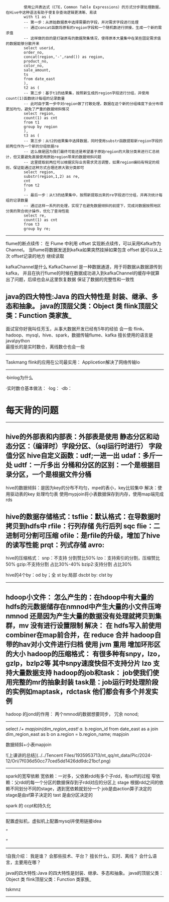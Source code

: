 
	 		使用公共表达式（CTE，Common Table Expressions）的方式分步骤处理数据，在Hive中这种语法有助于使复杂查询逻辑更清晰、易读
			with t1 as (
			-- 第一步：从原始数据表中选择需要的字段，并对需求字段进行处理
			-- 通过concat函数将原有的region字段和一个随机数进行拼接，生成一个新的需求值
			-- 这样做的目的是打破原有的数据聚集情况，使得原本大量集中在某些固定需求值的数据能够分散开来
			select userid,
			order_no,
			concat(region,'-',rand()) as region,
			product_no,
			color_no,
			sale_amount,
			ts
			from date_east
			),
			t2 as (
			-- 第二步：基于t1的结果集，按照新生成的region字段进行分组，并使用count(1)函数统计每组的记录数量
			-- 此时由于第一步中对region做了打散处理，数据在这个新的分组维度下会分布得更加均匀，避免了严重的数据倾斜情况
			select region,
			count(1) as cnt
			from t1
			group by region
			),
			t3 as (
			-- 第三步：从t2的结果集中选择数据，同时使用substr函数提取新region字段的前两位作为一个新的分组依据re
			-- 这么做是因为我们最终可能还是希望基于原始region的大致分类来进行汇总统计，但又要避免直接使用原始region带来的数据倾斜问题
			-- 这里提取前两位可以根据实际业务需求灵活调整，如果region编码有特定的规则，保证能通过这种方式合理还原大致分类即可
			select region,
			substr(region,1,2) as re,
			cnt
			from t2
			)
			-- 最后一步：从t3的结果集中，按照新提取出来的re字段进行分组，并再次统计每组的记录数量
			-- 通过这样一系列的处理，实现了在避免数据倾斜的前提下，完成对数据按照地区分类的聚合统计操作，优化了查询性能
			select re,
			count(1) as cnt
			from t3
			group by re;
---------------------------------------------------------------------------
flume的断点续传：
在 Flume 中利用 offset 实现断点续传，可以采用Kafka作为Channel。
当flume将数据发送到kafka如果突然挂掉如果包含 offset 就可以从上次 offset记录的地方 继续读取

kafkaChannel是什么
KafkaChannel 是一种数据通道，用于将数据从数据源传到kafka，
并且在执行flume的时候在数据成功进入到kafkaChannel的缓存中就算出了问题，后续也会从这里恢复数据
保证了数据的完整性和一致性

java的四大特性:Java 的四大特性是 封装、继承、多态和抽象。
java的顶层父类：Object 类
flink顶层父类：Function 类家族_
---------------------------------------------------------------------------

面试官你好我叫任芳玉，从事大数据开发已经有5年的经验
会一些 flink、hadoop、mysql，hive、spark，数据传输flume、kafka
擅长使用的语言是java\python\
最擅长的是实时数仓，离线数仓也会一些



































---------------------------------------------------------------------------
Taskmang
flink的应用在公司最实用：
Applicetion解决了网络传输lo



---------------------------------------------------------------------------



·binlog为什么

·实时数仓基本做法：
·log：
·db：
# **每天背的问题**
-----------------------------------------------------
hive的外部表和内部表：外部表是使用
静态分区和动态分区：（编译时）字段分区、（sql运行时进行）    字段值分区
hive自定义函数：udf;一进一出 udaf：多斤一处 udtf：一斤多出
分桶和分区的区别：一个是根据目录分区，一个是根据文件分桶
-----------------------------------------------------

hive的数据倾斜：是因为key的分布不均匀，mpe的表小，key比较集中
解决：使用驱动表的key 处理均匀表 使用mypjoin将小表数据保存到内存，使用map端完成rds

hive的数据存储格式：tsflie：默认格式：在导数据时拷贝到hdfs中
rfile：行列存储 先行后列
sqc flie：二进制可分割可压缩
ofile：是rfile的升级，增加了hive的读写性能
prqt：列式存储
avro:
-----------------------------------------------------
hive的压缩格式：
snp：不支持 分割赞比50%
lzo：支持索引的分割，压缩赞比50%
gzip:不支持分割 占比30%-40%
bzip2:支持分割   占比30%

hive的4个by：od by；全
st by:局部
dscbt by:
clst by

------------------------------------------------------------------------------

hdoop小文件：
怎么产生的：在hdoop中有大量的hdfs的元数据储存在nmnod中产生大量的小文件压垮nmnod
		      还是因为产生大量的数据没有处理就拷贝到集群，mv 没有进行设置限制
解决：		在 hdfs写入前使用combiner在map前合并，在 reduce 合并
			hadoop自带的hav对小文件进行归档
			使用 jvm 重用
			增加环形区的大小
hadoop的压缩格式：
有很多种有snpy，lzo，gzlp，bzlp2等
其中snpy速度快但不支持分片
lzo 支持大量数据支持
hadoop的job和task：
job使我们使用完整的mr的抽象封装
task是：job运行时处理阶段的实例如maptask，rdctask 他们都会有多个并发实例
---------------------------------------------------------------------------------
hadoop 的jond的作用：
两个nmnod的数据想要同步，
冗余
nonod;

---------------------------------------------------------------------------------
select /*+ mapjoin(dim_region_east!
a.*
b.region_id
from date_east as a
join dim_region_east as b
on a.region = b.region_name;
mapjoin

数据倾斜+小表mapjoin


![上课讲的总结](../../Tencent Files/1935953713/nt_qq/nt_data/Pic/2024-12/Ori/7f036d50cc77ced5dd1426dd9dc21bcf.png)

-----------------------------------------------------
spark的宽窄依赖
宽依赖：一对多，父依赖rdd有多个子rdd，有soff的过程
窄依赖：父rdd的每一个分区的数据保存到子rdd对应的分区上
stage 根据rdd之间的依赖不同划分不同的stage，遇到宽依赖就划分一个
job是由action算子决定的
stage是由sf算子决定的
tast 是由分区决定的

spark 的 ccpt和持久化













-----------------------------------------------------

配置虚拟机，虚拟机上配置mysql并使用链接idea















”

















“









-----------------------------------------------------
!自我介绍：
我是谁？
会那些技术、平台？
擅长什么，实时、离线？
会什么语言，主要用在哪？

java的四大特性:Java 的四大特性是封装、继承、多态和抽象。
java的顶层父类：Object 类
flink顶层父类：Function 类家族_



tskmnz




-----------------------------------------------------